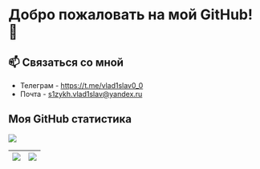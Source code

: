 # Добро пожаловать на мой GitHub!👋

## 📫 Связаться со мной

- Телеграм - <https://t.me/vlad1slav0_0>
- Почта - <s1zykh.vlad1slav@yandex.ru>

## Моя GitHub статистика

![](http://github-profile-summary-cards.vercel.app/api/cards/profile-details?username=s1zykh&theme=2077)

| ![](https://github-profile-summary-cards.vercel.app/api/cards/productive-time?username=s1zykh&theme=2077) | ![](https://github-profile-summary-cards.vercel.app/api/cards/stats?username=s1zykh&theme=2077) |
| :-------------------------------------------------------------------------------------------------------: | :---------------------------------------------------------------------------------------------: |
